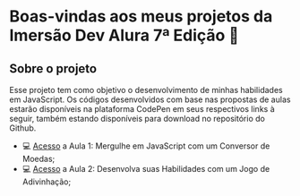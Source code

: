<!--Introdução e Descrição (Início)-->
#  Boas-vindas aos meus projetos da Imersão Dev Alura 7ª Edição 👋
## Sobre o projeto
<p>Esse projeto tem como objetivo o desenvolvimento de minhas habilidades em JavaScript. Os códigos desenvolvidos com base nas propostas de aulas estarão disponíveis na plataforma CodePen em seus respectivos links à seguir, também estando disponíveis para download no repositório do Github.</p>
<ul>
  <li>💻 <a href="https://codepen.io/mavibrasao/pen/yLZoBZr">Acesso</a> a Aula 1: Mergulhe em JavaScript com um Conversor de Moedas;</li>
  <li>💻 <a href="https://codepen.io/mavibrasao/pen/VwgzaLL">Acesso</a> a Aula 2: Desenvolva suas Habilidades com um Jogo de Adivinhação;</li>
  <!--<li>💻 <a href="https://codepen.io/mavibrasao/pen/KKJvzdo">Acesso</a> a Aula 3: Explore Estruturas de Dados Criando um Catálogo de Filmes;</li>
  <li>💻 <a href="https://codepen.io/mavibrasao/pen/jOdLqbZ">Acesso</a> a Aula 4: Aprimore a Interatividade Adicionando Filmes com JavaScript;</li>
  <li>💻 <a href="https://codepen.io/mavibrasao/pen/poGryjV">Acesso</a> a Aula 5: Desbravando Objetos e Construindo uma Tabela de Classificação.</li>
  -->
</ul>
<!--Introdução e Descrição (Fim)-->
